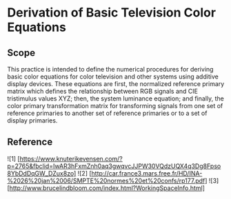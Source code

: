 # Derivation of Basic Television Color Equations
## Scope ##
This practice is intended to define the numerical procedures for deriving basic color equations for color television and other systems using additive display devices. These equations are first, the normalized reference primary matrix which defines the relationship between RGB signals and CIE tristimulus values XYZ; then, the system luminance equation; and finally, the color primary transformation matrix for transforming signals from one set of reference primaries to another set of reference primaries or to a set of display primaries.

## Reference ##
![1] [https://www.knuterikevensen.com/?p=2765&fbclid=IwAR3hFxmZnh0aq3gwqvcJJPW30VQdzUQX4q3Dg8Fpso8YbDdDqGW_DZux8zo]
![2] [http://car.france3.mars.free.fr/HD/INA-%2026%20jan%2006/SMPTE%20normes%20et%20confs/rp177.pdf]
![3] [http://www.brucelindbloom.com/index.html?WorkingSpaceInfo.html]
